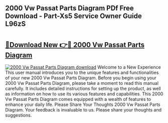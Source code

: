 ## 2000 Vw Passat Parts Diagram PDf Free Download - Part-Xs5 Service Owner Guide L96zS

# <h2><a href="http://dflo9o.blite.top/?on=2000+Vw+Passat+Parts+Diagram">🔗Download New 👉🔴 2000 Vw Passat Parts Diagram</a></h2>

[![2000 Vw Passat Parts Diagram download](https://i.imgur.com/lujVjoI.png)](http://dflo9o.blite.top/?on=2000+Vw+Passat+Parts+Diagram)
Welcome to a New Experience This user manual introduces you to the unique features and functionalities of your new 2000 Vw Passat Parts Diagram. Before you begin using your 2000 Vw Passat Parts Diagram, please take a moment to read this manual carefully. It includes detailed instructions for setting up the product, as well as information on how to use its various features and capabilities. This 2000 Vw Passat Parts Diagram comes equipped with a wealth of features to enhance your daily life. Please Share Your Thoughts 2000 Vw Passat Parts Diagram. Your feedback is invaluable to us. Please share your thoughts and suggestions.
